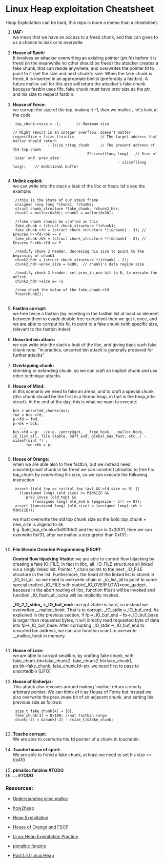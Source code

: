 # Linux Heap exploitation Cheatsheet 
Heap Exploitation can be hard, this repo is more a memo than a cheatsheet.
<ol>

<li><b>UAF:</b></li>
 we mean that we have an access to a freed chunk, and this can gives to us a chance to leak or to overwrite</br></br>
 <li><b>House of Spirit:</b></li>
 It involves an attacker overwriting an existing pointer (ptr.fd) before it is freed (in the meanwhile no other should be freed)
 the attacker creates a fake chunk, that can reside anywhere, and overwrites
 the pointer.fd to point to it (set the size and next chunk's size. When the fake chunk is freed, it is inserted in an
 appropriate binlist (preferably a fastbin). A future malloc call for this size will return the attacker's fake chunk.
 because fastbin uses fifo, fake chunk must have prev size as the ptr, and his size to respect fastbin.</br></br>
<li><b>House of Force:</b></li>
 we corrupt the size of the top, making it -1, then we malloc , let's look at the code

 ```
  top_chunk->size = -1;       // Maximum size
   ...
 // Might result in an integer overflow, doesn't matter
 requestSize = (size_t)victim            // The target address that malloc should return
                 - (size_t)top_chunk     // The present address of the top chunk
                                 - 2*sizeof(long long)   // Size of 'size' and 'prev_size'
                                                 - sizeof(long long);    // Additional buffer
 ```
</br>
<li><b>Unlink exploit:</b></li>
 we can write into the stack a leak of the libc or heap. let's see the example:
 
 ```
  //this is the state of our stack frame 
  unsigned long long *chunk1, *chunk2;
  struct chunk_structure *fake_chunk, *chunk2_hdr;
  chunk1 = malloc(0x80); chunk2 = malloc(0x80);

  //fake chunk should be crafted as this
  fake_chunk = (struct chunk_structure *)chunk1;
  fake_chunk->fd = (struct chunk_structure *)(&chunk1 - 3); // Ensures P->fd->bk == P
  fake_chunk->bk = (struct chunk_structure *)(&chunk1 - 2); // Ensures P->bk->fd == P
 
  //modify chunk 2 header, decresing his size to point to the beginning of chunk1 
  chunk2_hdr = (struct chunk_structure *)(chunk2 - 2);
  chunk2_hdr->prev_size = 0x80;  // chunk1's data region size
  
  //modify chunk 2 header, set prev_in_use bit to 0, to execute the unlink
  chunk2_hdr->size &= ~1

  //now check the value of the fake_chunk->fd
  free(chunk2);
 ```
 </br>
 <li><b>Fastbin corrupt:</b></li>
 we free twice a fastbin (by inserting in the fastbin list at least an element between them to evade double free execption)
 then we get it once, and we are able to corrput his fd, to point to a fake chunk (with specific size, relevant to the fastbin index)
 </br></br>
 <li><b>Unsorted bin attack:</b></li>
 we can write into the stack a leak of the libc, and giving back such fake chunk
 note: "in practice, unsorted bin attack is generally prepared for further attacks"
</br></br>
<li><b>Overlapping chunk:</b></li>
 shrinking or extending chunk, so we can craft an implicit chunk and use other technique attacks
</br></br>
<li><b>House of Mind:</b></li>
 in this scenario we need to fake an arena, and to craft a special chunk (this chunk should be the first in a thread heap, in fact is the heap_info struct).
 At the end of the day, this is what we want to execute:
 
 ```
 bck = unsorted_chunks(av);
 fwd = bck->fd;
 p->fd = fwd;
 p->bk = bck;
 	...
 bck->fd = p;  //e.g. (entry@got, __free_hook, __malloc_hook, IO_list_all, file vtable, buff_end, global_max_fast, etc..) - sizeof(uint *) , 
       fwd->bk = p;
 ```
 </br>
 <li><b>House of Orange:</b></li>
 when we are able also to free fastbin, but we instead need unsorted,small chunk to be freed we can constrict 
 ptmalloc to free his top_chunk by overwriting his size, so we can execute the following instruction
 
 ```
  assert ((old_top == initial_top (av) && old_size == 0) ||
    ((unsigned long) (old_size) >= MINSIZE &&
       prev_inuse (old_top) &&
          ((unsigned long) old_end & (pagesize - 1)) == 0));
  assert ((unsigned long) (old_size) < (unsigned long) (nb + MINSIZE));
 ```
 we must overwrite the old top chunk size so the &old_top_chunk + new_size is aligend to 4k</br>
 E.g. &old_top_chunk=0x6030d0 and the size is 0x20f31, then we can overwrite 0xf31, after we malloc a size greter than 0xf31.⋅⋅
</br></br>
<li><b>File Stream Oriented Programming (FSOP):</b></li>
   <p><b>Control flow hijacking Vtable:</b>
   we are able to control flow hijacking by creating a fake IO_FILE, in fact
   In libc, all _IO_FILE structures all linked via a singly linked list. Pointer
   *_chain points to the next _IO_FILE structure in the list. Furthermore, the
   head of the linked list is stored in _IO_list_all. 
   so we need to overwrite chain or _io_list_all to point to some special crafted _IO_FILE
   with vtable[_IO_OVERFLOW]=one_gadget, because In the abort routing of libc, 
   function fflush will be invoked and function _IO_flush_all_lockp will be implicitly invoked.</br></p>
   <p><b>_IO_2_1_stdin_->_IO_buf_end:</b>
   corrupt vtable is hard, so instead we overwrites __malloc_hook.
   That is to corrupt. _IO_stdin->_IO_buf_end. As explained in the previous
   section, if fp->_IO_buf_end – fp->_IO_buf_base is larger than requested bytes,
   it will directly read requested byte of data into fp->_IO_buf_base. After
   corrupting _IO_stdin->_IO_buf_end to unsorted bin address, we can use function
   scanf to overwrite __malloc_hook in memory.</p></br>
<li><b>House of Lore:</b></li>
 we are able to corrupt smallbin, by crafting fake chunk, with; fake_chunk.bk=fake_chunk2, fake_chunk2.fd=fake_chunk1, ptr.bk=fake_chunk, fake_chunk.fd=ptr.
 we need first to pass to unsortedbin (LIFO)
</br></br>
 <li><b>House of Einherjar:</b></li>
 This attack also revolves around making 'malloc' return a nearly arbitrary pointer. We can think of it as House of Force
 but instead we also overwrite the prev_inuse bit of an adjacent chunk, and setting his previous size as follows:

 ```
  size_t fake_chunk[4] = {0};
  fake_chunk[1] = 0x100; //not fastbin range
  chunk[-2] = &chunk[-2] - (size_t)&fake_chunk;
 ```
</br>
 <li><b>Tcache corrupt:</b></li>
 We are able to overwrite the fd pointer of a chunk in tcachebin.
</br></br>
<li><b>Tcache house of spirit:</b></li>
 We are able to freed a fake chunk, at least we need to set his size <= 0x410
</br></br>
<li><b>  ptmalloc fanzine  #TODO</b></li>
<li><b>  ...  #TODO</b></li>

</ol>


### Resources:

* [Understanding glibc malloc](https://sploitfun.wordpress.com/2015/02/10/understanding-glibc-malloc/)

* [how2heap](https://github.com/shellphish/how2heap) 

* [Heap Exploitation](https://heap-exploitation.dhavalkapil.com/)

* [House of Orange and FSOP](http://blog.angelboy.tw/)

* [Linux Heap Exploitation Practice](https://github.com/str8outtaheap/heapwn)

* [ptmalloc fanzine](http://tukan.farm/2016/07/26/ptmalloc-fanzine/)

* [Post List Linux Heap](https://dangokyo.me/post-list/)

